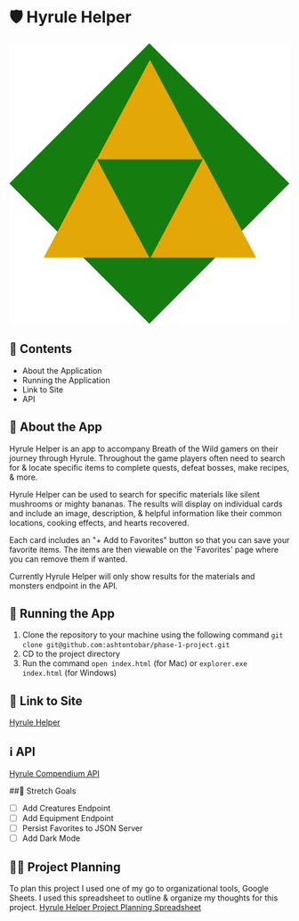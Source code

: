 # 🛡️ Hyrule Helper 
![hyrule helper logo](https://raw.githubusercontent.com/ashtontobar/phase-1-project/b9cf5cc0d325783719871771fa6f03e9218f3d1d/images/triforce_logo.svg)

## 📖 Contents 
- About the Application
- Running the Application 
- Link to Site
- API

## 👋 About the App
Hyrule Helper is an app to accompany Breath of the Wild gamers on their journey through Hyrule. Throughout the game players often need to search for & locate specific items to complete quests, defeat bosses, make recipes, & more. 

Hyrule Helper can be used to search for specific materials like silent mushrooms or mighty bananas. The results will display on individual cards and include an image, description, & helpful information like their common locations, cooking effects, and hearts recovered. 

Each card includes an "+ Add to Favorites" button so that you can save your favorite items. The items are then viewable on the 'Favorites' page where you can remove them if wanted. 

Currently Hyrule Helper will only show results for the materials and monsters endpoint in the API. 

## 🏃 Running the App
1. Clone the repository to your machine using the following command `git clone git@github.com:ashtontobar/phase-1-project.git`
2. CD to the project directory
3. Run the command `open index.html` (for Mac) or `explorer.exe index.html` (for Windows)

## 🔗 Link to Site
[Hyrule Helper](https://ashtontobar.github.io/phase-1-project/index.html)


## ℹ️ API
[Hyrule Compendium API](https://gadhagod.github.io/Hyrule-Compendium-API/#/?id=category) 


##🌠 Stretch Goals
- [ ] Add Creatures Endpoint
- [ ] Add Equipment Endpoint
- [ ] Persist Favorites to JSON Server
- [ ] Add Dark Mode

## 👩‍💻 Project Planning 
To plan this project I used one of my go to organizational tools, Google Sheets. I used this spreadsheet to outline & organize my thoughts for this project. 
[Hyrule Helper Project Planning Spreadsheet](https://docs.google.com/spreadsheets/d/19RnjhgwnSZe0EAkKqht2VD9Q_E7pdWvzusKe1KzfDzM/edit?usp=sharing)
